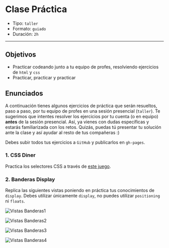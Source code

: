 # Clase Práctica

- Tipo: `taller`
- Formato: `guiado`
- Duración: `2h`

***

## Objetivos

- Practicar codeando junto a tu equipo de profes, resolviendo ejercicios de
  `html` y `css`
- Practicar, practicar y practicar

## Enunciados

A continuación tienes algunos ejercicios de práctica que serán resueltos, paso a
paso, por tu equipo de profes en una sesión presencial (`taller`). Te sugerimos
que intentes resolver los ejercicios por tu cuenta (o en equipo) **antes** de la
sesión presencial. Así, ya vienes con dudas específicas y estarás familiarizada
con los retos. Quizás, puedas tú presentar tu solución ante la clase y así
ayudar al resto de tus compañeras :)

Debes subir todos tus ejercicios a `GitHub` y publicarlos en `gh-pages`.

### 1. CSS Diner

Practica los selectores CSS a través de [este juego](https://laboratoria.github.io/css-diner).

### 2. Banderas Display

Replica las siguientes vistas poniendo en práctica tus conocimientos de `display`.
Debes utilizar únicamente `display`, no puedes utilizar `positioning` ni `floats`.

![Vistas Banderas1](https://fotos.subefotos.com/8157f58d3d2dcfcf689ec56554097266o.png)

![Vistas Banderas2](https://fotos.subefotos.com/304ad94ffc6b76d7366894e1d9646961o.png)

![Vistas Banderas3](https://fotos.subefotos.com/ea2ba0950028f26c289e7ae55f2438d2o.png)

![Vistas Banderas4](https://fotos.subefotos.com/ce40c790a0ddf23ff36a075bf91d59c6o.png)
